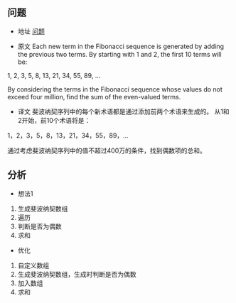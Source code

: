 ## 问题
- 地址
[问题](https://projecteuler.net/problem=2)

- 原文
Each new term in the Fibonacci sequence is generated by adding the previous two terms. By starting with 1 and 2, the first 10 terms will be:

1, 2, 3, 5, 8, 13, 21, 34, 55, 89, ...

By considering the terms in the Fibonacci sequence whose values do not exceed four million, find the sum of the even-valued terms.

- 译文
斐波纳契序列中的每个新术语都是通过添加前两个术语来生成的。 从1和2开始，前10个术语将是：

1，2，3，5，8，13，21，34，55，89，...

通过考虑斐波纳契序列中的值不超过400万的条件，找到偶数项的总和。

## 分析
- 想法1
1. 生成斐波纳契数组
2. 遍历
3. 判断是否为偶数
4. 求和

- 优化
1. 自定义数组
2. 生成斐波纳契数组，生成时判断是否为偶数
3. 加入数组
4. 求和
